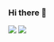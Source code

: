 ### Hi there 👋

<div>
  <img src="https://github-readme-stats.vercel.app/api?username=qt-bb&show_icons=true&theme=transparent&rank_icon=github">
   <img src="https://github-readme-stats.vercel.app/api/top-langs/?username=qt-bb&show_icons=true&theme=transparent&layout=compact">
</div>
